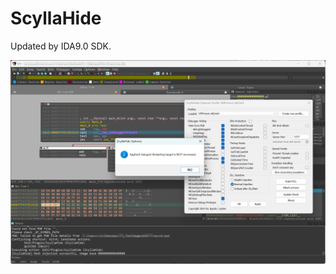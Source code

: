 # ScyllaHide

Updated by IDA9.0 SDK.

![Pic](https://github.com/TKazer/ScyllaHide-For-IDA9.0RC/blob/master/pic1.png)
